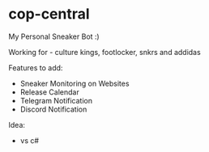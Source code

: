 # cop-central
My Personal Sneaker Bot :)


Working for - culture kings, footlocker, snkrs and addidas


Features to add:

- Sneaker Monitoring on Websites
- Release Calendar
- Telegram Notification
- Discord Notification


Idea:

- vs c#


